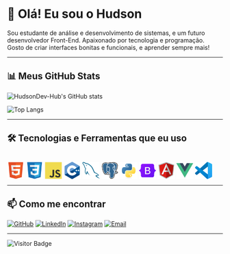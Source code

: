 # 👋 Olá! Eu sou o Hudson

Sou estudante de análise e desenvolvimento de sistemas, e um futuro desenvolvedor Front-End. Apaixonado por tecnologia e programação.  Gosto de criar interfaces bonitas e funcionais, e aprender sempre mais!

---

## 📊 Meus GitHub Stats

![HudsonDev-Hub's GitHub stats](https://github-readme-stats.vercel.app/api?username=HudsonDev-Hub&show_icons=true&theme=radical)

![Top Langs](https://github-readme-stats.vercel.app/api/top-langs/?username=HudsonDev-Hub&layout=compact&theme=radical)

---

## 🛠️ Tecnologias e Ferramentas que eu uso

<div style="display: inline_block"><br/>
  <!-- Linguagens -->
  <img align="center" alt="HTML" height="40" width="40" src="https://raw.githubusercontent.com/devicons/devicon/master/icons/html5/html5-original.svg" />
  <img align="center" alt="CSS" height="40" width="40" src="https://raw.githubusercontent.com/devicons/devicon/master/icons/css3/css3-original.svg" />
  <img align="center" alt="JavaScript" height="40" width="40" src="https://raw.githubusercontent.com/devicons/devicon/master/icons/javascript/javascript-original.svg" />
  <img align="center" alt="C++" height="40" width="40" src="https://raw.githubusercontent.com/devicons/devicon/master/icons/cplusplus/cplusplus-original.svg" />
  <img align="center" alt="MySQL" height="40" width="40" src="https://raw.githubusercontent.com/devicons/devicon/master/icons/mysql/mysql-original.svg" />
  <img align="center" alt="PostgreSQL" height="40" width="40" src="https://raw.githubusercontent.com/devicons/devicon/master/icons/postgresql/postgresql-original.svg" />
  <img align="center" alt="Python" height="40" width="40" src="https://raw.githubusercontent.com/devicons/devicon/master/icons/python/python-original.svg" />

  <!-- Frameworks -->
  <img align="center" alt="Bootstrap" height="40" width="40" src="https://raw.githubusercontent.com/devicons/devicon/master/icons/bootstrap/bootstrap-original.svg" />
  <img align="center" alt="Angular" height="40" width="40" src="https://raw.githubusercontent.com/devicons/devicon/master/icons/angularjs/angularjs-original.svg" />
  <img align="center" alt="Vue.js" height="40" width="40" src="https://raw.githubusercontent.com/devicons/devicon/master/icons/vuejs/vuejs-original.svg" />

  <!-- Ferramentas -->
  
  <img align="center" alt="VS Code" height="40" width="40" src="https://raw.githubusercontent.com/devicons/devicon/master/icons/vscode/vscode-original.svg" />

 
</div>

---

## 📫 Como me encontrar

[![GitHub](https://img.shields.io/badge/-GitHub-181717?style=flat-square&logo=github&logoColor=white&link=https://github.com/HudsonDev-Hub)](https://github.com/HudsonDev-Hub)
[![LinkedIn](https://img.shields.io/badge/-LinkedIn-0A66C2?style=flat-square&logo=linkedin&logoColor=white&link=https://www.linkedin.com/in/seu-linkedin-aqui/)](https://www.linkedin.com/in/seu-linkedin-aqui/)
[![Instagram](https://img.shields.io/badge/-Instagram-E4405F?style=flat-square&logo=instagram&logoColor=white&link=https://www.instagram.com/hudson.rodrix/)](https://www.instagram.com/hudson.rodrix/)
[![Email](https://img.shields.io/badge/-Email-D14836?style=flat-square&logo=gmail&logoColor=white&link=mailto:motahudsom@gmail.com)](mailto:motahudsom@gmail.com)




---

![Visitor Badge](https://komarev.com/ghpvc/?username=HudsonDev-Hub&style=flat-square&color=blue)


